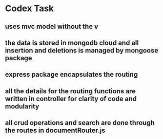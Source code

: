# Codex Task
## uses mvc model without the v
## the data is stored in mongodb cloud and all insertion and deletions is managed by mongoose package
## express package encapsulates the routing 
## all the details for the routing functions are written  in controller for clarity of code and modularity
## all crud operations and search are done through the routes in documentRouter.js
